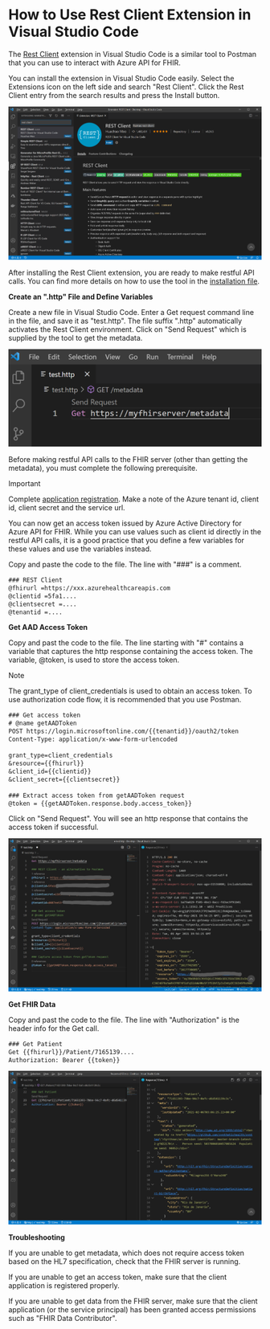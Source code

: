 # How to Use Rest Client Extension in Visual Studio Code

The [Rest Client](https://marketplace.visualstudio.com/items?itemName=humao.rest-client) extension in Visual Studio Code is a similar tool to Postman that you can use to interact with Azure API for FHIR.

You can install the extension in Visual Studio Code easily. Select the Extensions icon on the left side and search "Rest Client". Click the Rest Client entry from the search results and press the Install button.

![image.png](images/restclient/install.png)

After installing the Rest Client extension, you are ready to make restful API calls. You can find more details on how to use the tool in the [installation file](https://marketplace.visualstudio.com/items?itemName=humao.rest-client).

**Create an ".http" File and Define Variables**

Create a new file in Visual Studio Code. Enter a Get request command line in the file, and save it as "test.http". The file suffix ".http" automatically activates the Rest Client environment. Click on "Send Request" which is supplied by the tool to get the metadata. 

![image.png](images/restclient/sendrequest.png)

Before making restful API calls to the FHIR server (other than getting the metadata), you must complete the following prerequisite.

>[!Important] 
  Complete [application registration](https://docs.microsoft.com/en-us/azure/healthcare-apis/fhir/fhir-app-registration). Make a note of the Azure tenant id, client id, client secret and the service url.

You can now get an access token issued by Azure Active Directory for Azure API for FHIR. While you can use values such as client id directly in the restful API calls, it is a good practice that you define a few variables for these values and use the variables instead. 

Copy and paste the code to the file. The line with "###" is a comment.

```
### REST Client
@fhirurl =https://xxx.azurehealthcareapis.com
@clientid =5fa1....
@clientsecret =....
@tenantid =....
```

**Get AAD Access Token**

Copy and past the code to the file. The line starting with "#" contains a variable that captures the http response containing the access token. The variable, @token, is used to store the access token. 

>[!Note] 
>The grant_type of client_credentials is used to obtain an access token. To use authorization code flow, it is recommended that you use Postman. 

```
### Get access token 
# @name getAADToken 
POST https://login.microsoftonline.com/{{tenantid}}/oauth2/token
Content-Type: application/x-www-form-urlencoded

grant_type=client_credentials
&resource={{fhirurl}}
&client_id={{clientid}}
&client_secret={{clientsecret}}

### Extract access token from getAADToken request
@token = {{getAADToken.response.body.access_token}}

```

Click on "Send Request". You will see an http response that contains the access token if successful. 

![image.png](images/restclient/config.png)

**Get FHIR Data**

Copy and past the code to the file. The line with "Authorization" is the header info for the Get call.

```
### Get Patient 
Get {{fhirurl}}/Patient/7165139....
Authorization: Bearer {{token}}
```

![image.png](images/restclient/getpatient.png)

**Troubleshooting**

If you are unable to get metadata, which does not require access token based on the HL7 specification, check that the FHIR server is running.

If you are unable to get an access token, make sure that the client application is registered properly.

If you are unable to get data from the FHIR server, make sure that the client application (or the service principal) has been granted access permissions such as "FHIR Data Contributor".

